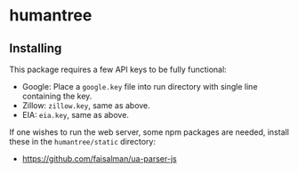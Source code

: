 # humantree

## Installing
This package requires a few API keys to be fully functional:

- Google: Place a `google.key` file into run directory with single line containing the key.
- Zillow: `zillow.key`, same as above.
- EIA: `eia.key`, same as above.

If one wishes to run the web server, some npm packages are needed, install these in the `humantree/static` directory:

- https://github.com/faisalman/ua-parser-js
